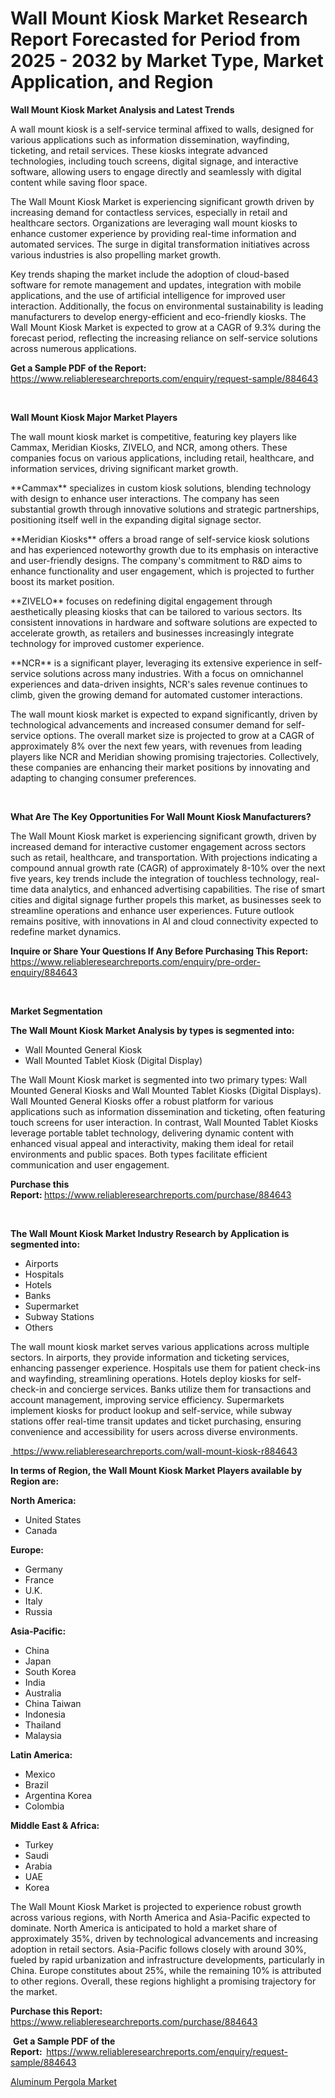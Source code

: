 <p><h1>Wall Mount Kiosk Market Research Report Forecasted for Period from 2025 -  2032 by Market Type, Market Application, and Region</h1></p><p><strong>Wall Mount Kiosk Market Analysis and Latest Trends</strong></p>
<p><p>A wall mount kiosk is a self-service terminal affixed to walls, designed for various applications such as information dissemination, wayfinding, ticketing, and retail services. These kiosks integrate advanced technologies, including touch screens, digital signage, and interactive software, allowing users to engage directly and seamlessly with digital content while saving floor space.</p><p>The Wall Mount Kiosk Market is experiencing significant growth driven by increasing demand for contactless services, especially in retail and healthcare sectors. Organizations are leveraging wall mount kiosks to enhance customer experience by providing real-time information and automated services. The surge in digital transformation initiatives across various industries is also propelling market growth.</p><p>Key trends shaping the market include the adoption of cloud-based software for remote management and updates, integration with mobile applications, and the use of artificial intelligence for improved user interaction. Additionally, the focus on environmental sustainability is leading manufacturers to develop energy-efficient and eco-friendly kiosks. The Wall Mount Kiosk Market is expected to grow at a CAGR of 9.3% during the forecast period, reflecting the increasing reliance on self-service solutions across numerous applications.</p></p>
<p><strong>Get a Sample PDF of the Report:&nbsp;</strong> <a href="https://www.reliableresearchreports.com/enquiry/request-sample/884643?utm_campaign=2745&utm_medium=2&utm_source=Github&utm_content=ia&utm_term=08042025&utm_id=wall-mount-kiosk">https://www.reliableresearchreports.com/enquiry/request-sample/884643</a></p>
<p>&nbsp;</p>
<p><strong>Wall Mount Kiosk Major Market Players</strong></p>
<p><p>The wall mount kiosk market is competitive, featuring key players like Cammax, Meridian Kiosks, ZIVELO, and NCR, among others. These companies focus on various applications, including retail, healthcare, and information services, driving significant market growth.</p><p>**Cammax** specializes in custom kiosk solutions, blending technology with design to enhance user interactions. The company has seen substantial growth through innovative solutions and strategic partnerships, positioning itself well in the expanding digital signage sector.</p><p>**Meridian Kiosks** offers a broad range of self-service kiosk solutions and has experienced noteworthy growth due to its emphasis on interactive and user-friendly designs. The company's commitment to R&D aims to enhance functionality and user engagement, which is projected to further boost its market position.</p><p>**ZIVELO** focuses on redefining digital engagement through aesthetically pleasing kiosks that can be tailored to various sectors. Its consistent innovations in hardware and software solutions are expected to accelerate growth, as retailers and businesses increasingly integrate technology for improved customer experience.</p><p>**NCR** is a significant player, leveraging its extensive experience in self-service solutions across many industries. With a focus on omnichannel experiences and data-driven insights, NCR's sales revenue continues to climb, given the growing demand for automated customer interactions.</p><p>The wall mount kiosk market is expected to expand significantly, driven by technological advancements and increased consumer demand for self-service options. The overall market size is projected to grow at a CAGR of approximately 8% over the next few years, with revenues from leading players like NCR and Meridian showing promising trajectories. Collectively, these companies are enhancing their market positions by innovating and adapting to changing consumer preferences.</p></p>
<p>&nbsp;</p>
<p><strong>What Are The Key Opportunities For Wall Mount Kiosk Manufacturers?</strong></p>
<p><p>The Wall Mount Kiosk market is experiencing significant growth, driven by increased demand for interactive customer engagement across sectors such as retail, healthcare, and transportation. With projections indicating a compound annual growth rate (CAGR) of approximately 8-10% over the next five years, key trends include the integration of touchless technology, real-time data analytics, and enhanced advertising capabilities. The rise of smart cities and digital signage further propels this market, as businesses seek to streamline operations and enhance user experiences. Future outlook remains positive, with innovations in AI and cloud connectivity expected to redefine market dynamics.</p></p>
<p><strong>Inquire or Share Your Questions If Any Before Purchasing This Report:</strong> <a href="https://www.reliableresearchreports.com/enquiry/pre-order-enquiry/884643?utm_campaign=2745&utm_medium=2&utm_source=Github&utm_content=ia&utm_term=08042025&utm_id=wall-mount-kiosk">https://www.reliableresearchreports.com/enquiry/pre-order-enquiry/884643</a></p>
<p>&nbsp;</p>
<p><strong>Market Segmentation</strong></p>
<p><strong>The Wall Mount Kiosk Market Analysis by types is segmented into:</strong></p>
<p><ul><li>Wall Mounted General Kiosk</li><li>Wall Mounted Tablet Kiosk (Digital Display)</li></ul></p>
<p><p>The Wall Mount Kiosk market is segmented into two primary types: Wall Mounted General Kiosks and Wall Mounted Tablet Kiosks (Digital Displays). Wall Mounted General Kiosks offer a robust platform for various applications such as information dissemination and ticketing, often featuring touch screens for user interaction. In contrast, Wall Mounted Tablet Kiosks leverage portable tablet technology, delivering dynamic content with enhanced visual appeal and interactivity, making them ideal for retail environments and public spaces. Both types facilitate efficient communication and user engagement.</p></p>
<p><strong>Purchase this Report:&nbsp;</strong><a href="https://www.reliableresearchreports.com/purchase/884643?utm_campaign=2745&utm_medium=2&utm_source=Github&utm_content=ia&utm_term=08042025&utm_id=wall-mount-kiosk">https://www.reliableresearchreports.com/purchase/884643</a></p>
<p>&nbsp;</p>
<p><strong>The Wall Mount Kiosk Market Industry Research by Application is segmented into:</strong></p>
<p><ul><li>Airports</li><li>Hospitals</li><li>Hotels</li><li>Banks</li><li>Supermarket</li><li>Subway Stations</li><li>Others</li></ul></p>
<p><p>The wall mount kiosk market serves various applications across multiple sectors. In airports, they provide information and ticketing services, enhancing passenger experience. Hospitals use them for patient check-ins and wayfinding, streamlining operations. Hotels deploy kiosks for self-check-in and concierge services. Banks utilize them for transactions and account management, improving service efficiency. Supermarkets implement kiosks for product lookup and self-service, while subway stations offer real-time transit updates and ticket purchasing, ensuring convenience and accessibility for users across diverse environments.</p></p>
<p><a href="https://www.reliableresearchreports.com/wall-mount-kiosk-r884643?utm_campaign=2745&utm_medium=2&utm_source=Github&utm_content=ia&utm_term=08042025&utm_id=wall-mount-kiosk">&nbsp;https://www.reliableresearchreports.com/wall-mount-kiosk-r884643</a></p>
<p><strong>In terms of Region, the Wall Mount Kiosk Market Players available by Region are:</strong></p>
<p>
    <p> <strong> North America: </strong>
        <ul>
            <li>United States</li>
            <li>Canada</li>
        </ul>
        </p> 
    <p> <strong> Europe: </strong>
        <ul>
            <li>Germany</li>
            <li>France</li>
            <li>U.K.</li>
            <li>Italy</li>
            <li>Russia</li>
        </ul>
        </p> 
    <p> <strong> Asia-Pacific: </strong>
        <ul>
            <li>China</li>
            <li>Japan</li>
            <li>South Korea</li>
            <li>India</li>
            <li>Australia</li>
            <li>China Taiwan</li>
            <li>Indonesia</li>
            <li>Thailand</li>
            <li>Malaysia</li>
        </ul>
        </p> 
    <p> <strong> Latin America: </strong>
        <ul>
            <li>Mexico</li>
            <li>Brazil</li>
            <li>Argentina Korea</li>
            <li>Colombia</li>
        </ul>
        </p> 
    <p> <strong> Middle East & Africa: </strong>
        <ul>
            <li>Turkey</li>
            <li>Saudi</li>
            <li>Arabia</li>
            <li>UAE</li>
            <li>Korea</li>
        </ul>
    </p>
    </p>
<p><p>The Wall Mount Kiosk Market is projected to experience robust growth across various regions, with North America and Asia-Pacific expected to dominate. North America is anticipated to hold a market share of approximately 35%, driven by technological advancements and increasing adoption in retail sectors. Asia-Pacific follows closely with around 30%, fueled by rapid urbanization and infrastructure developments, particularly in China. Europe constitutes about 25%, while the remaining 10% is attributed to other regions. Overall, these regions highlight a promising trajectory for the market.</p></p>
<p><strong>Purchase this Report: </strong><a href="https://www.reliableresearchreports.com/purchase/884643?utm_campaign=2745&utm_medium=2&utm_source=Github&utm_content=ia&utm_term=08042025&utm_id=wall-mount-kiosk">https://www.reliableresearchreports.com/purchase/884643</a></p>
<p>&nbsp;<strong>Get a Sample PDF of the Report:&nbsp;&nbsp;</strong><a href="https://www.reliableresearchreports.com/enquiry/request-sample/884643?utm_campaign=2745&utm_medium=2&utm_source=Github&utm_content=ia&utm_term=08042025&utm_id=wall-mount-kiosk">https://www.reliableresearchreports.com/enquiry/request-sample/884643</a></p>
<p><strong></strong></p>
<p><p><a href="https://github.com/tashiafun920/Market-Research-Report-List-1/blob/main/aluminum-pergola-market.md?utm_campaign=2745&utm_medium=2&utm_source=Github&utm_content=ia&utm_term=08042025&utm_id=wall-mount-kiosk">Aluminum Pergola Market</a></p></p>